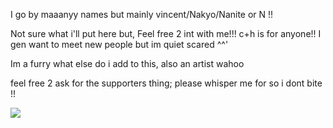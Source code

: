 <p>I go by maaanyy names but mainly vincent/Nakyo/Nanite or N !! </p>
<p>Not sure what i'll put here but, Feel free 2 int with me!!! c+h is for anyone!! I gen want to meet new people but im quiet scared ^^'</p> 
<p>Im a furry what else do i add to this, also an artist wahoo</p>
<p>feel free 2 ask for the supporters thing; please whisper me for so i dont bite !! </p>
<p><img src="[https://f2.toyhou.se/file/f2-toyhou-se/images/79905897_jslUttBkMMzhnbt.png](https://filegarden.com/users/65da3b2fe831cd5091fbe667/garden/#)" class="align-self-center"></p>
